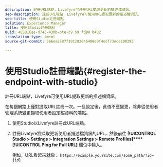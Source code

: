 ```yaml
---
description: 註冊URL端點，Livefyre可使用URL提取更新的描述檔資訊。
seo-description: 註冊URL端點，Livefyre可使用URL提取更新的描述檔資訊。
seo-title: 使用Studio註冊端點
solution: Experience Manager
title: 使用Studio註冊端點
uuid: 4EB816ee-d743-43bb-bte-d9 b9 fd98 b482
translation-type: tm+mt
source-git-commit: 566ea2587f101202045488e9f4edf73ece100293

---
```



# 使用Studio註冊端點{#register-the-endpoint-with-studio}

註冊URL端點，Livefyre可使用URL提取更新的描述檔資訊。

在每個網路上僅對提取URL註冊一次。一旦設定後，此值不應變更，除非從使用者管理系統變更擷取使用者設定檔資料的端點。

1. 使用Studio以Livefyre註冊此URL端點。
1. 註冊Livefyre將擷取更新使用者描述檔資訊的URL，然後前往 **[!UICONTROL Studio > Settings > Integration Settings > Remote Profiles]****[!UICONTROL Ping for Pull URL]** 欄位中輸入。

   例如，URL看起來就像： `https://example.yoursite.com/some_path/?id={id}`

